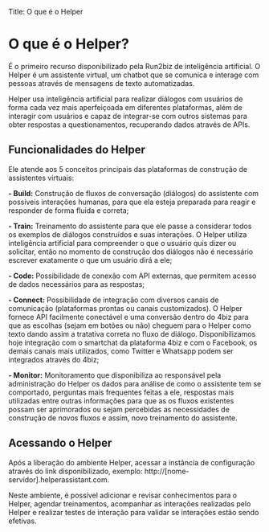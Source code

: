 Title: O que é o Helper

# O que é o Helper?

É o primeiro recurso disponibilizado pela Run2biz de inteligência artificial. O Helper é um assistente virtual, um chatbot que se comunica e interage com pessoas através de mensagens de texto automatizadas.

Helper usa inteligência artificial para realizar diálogos com usuários de forma cada vez mais aperfeiçoada em diferentes plataformas, além de interagir com usuários e capaz de integrar-se com outros sistemas para obter respostas a questionamentos, recuperando dados através de APIs.

## Funcionalidades do Helper

Ele atende aos 5 conceitos principais das plataformas de construção de assistentes virtuais:

**- Build:** Construção de fluxos de conversação (diálogos) do assistente com possíveis interações humanas, para que ela esteja preparada para reagir e responder de forma fluida e correta;

**- Train:** Treinamento do assistente para que ele passe a considerar todos os exemplos de diálogos construídos e suas interações. O Helper utiliza inteligência artificial para compreender o que o usuário quis dizer ou solicitar, então no momento de construção dos diálogos não é necessário escrever exatamente o que um usuário dirá a ele;

**- Code:** Possibilidade de conexão com API externas, que permitem acesso de dados necessários para as respostas;

**- Connect:** Possibilidade de integração com diversos canais de comunicação (plataformas prontas ou canais customizados). O Helper fornece API facilmente conectável e uma conversão dentro do 4biz para que as escolhas (sejam em botões ou não) cheguem para o Helper como texto dando assim a tratativa correta no fluxo de diálogo. Disponibilizamos hoje integração com o smartchat da plataforma 4biz e com o Facebook, os demais canais mais utilizados, como Twitter e Whatsapp podem ser integrados através do 4biz;

**- Monitor:** Monitoramento que disponibiliza ao responsável pela administração do Helper os dados para análise de como o assistente tem se comportado, perguntas mais frequentes feitas a ele, respostas mais utilizadas entre outras informações para que as os fluxos existentes possam ser aprimorados ou sejam percebidas as necessidades de construção de novos fluxos e assim, novo treinamento do assistente.

## Acessando o Helper

Após a liberação do ambiente Helper, acessar a instância de configuração através do link disponibilizado, exemplo: http://[nome-servidor].helperassistant.com.

Neste ambiente, é possível adicionar e revisar conhecimentos para o Helper, agendar treinamentos, acompanhar as interações realizadas pelo Helper e realizar testes de interação para validar se interações estão sendo efetivas.